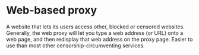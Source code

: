 [Title]: # (Proxy basado en web)
[Difficulty]: # (Principiante)
[Order]: # (133)

# Web-based proxy

A website that lets its users access other, blocked or censored websites. Generally, the web proxy will let you type a web address (or URL) onto a web page, and then redisplay that web address on the proxy page. Easier to use than most other censorship-circumventing services.